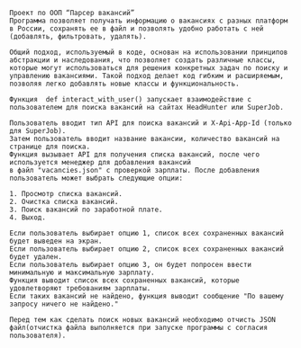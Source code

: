     Проект по ООП “Парсер вакансий”
    Программа позволяет получать информацию о вакансиях с разных платформ в России, сохранять ее в файл и позволять удобно работать с ней 
    (добавлять, фильтровать, удалять).

    Общий подход, используемый в коде, основан на использовании принципов абстракции и наследования, что позволяет создать различные классы, 
    которые могут использоваться для решения конкретных задач по поиску и управлению вакансиями. Такой подход делает код гибким и расширяемым, 
    позволяя легко добавлять новые классы и функциональность.

    Функция  def interact_with_user() запускает взаимодействие с пользователем для поиска вакансий на сайтах HeadHunter или SuperJob.

    Пользователь вводит тип API для поиска вакансий и X-Api-App-Id (только для SuperJob). 
    Затем пользователь вводит название вакансии, количество вакансий на странице для поиска.
    Функция вызывает API для получения списка вакансий, после чего используется менеджер для добавления вакансий 
    в файл "vacancies.json" с проверкой зарплаты. После добавления пользователь может выбрать следующие опции:
    
    1. Просмотр списка вакансий.
    2. Очистка списка вакансий.
    3. Поиск вакансий по заработной плате.
    4. Выход.
    
    Если пользователь выбирает опцию 1, список всех сохраненных вакансий будет выведен на экран.
    Если пользователь выбирает опцию 2, список всех сохраненных вакансий будет удален.
    Если пользователь выбирает опцию 3, он будет попросен ввести минимальную и максимальную зарплату.
    Функция выводит список всех сохраненных вакансий, которые удовлетворяют требованиям зарплаты. 
    Если таких вакансий не найдено, функция выводит сообщение "По вашему запросу ничего не найдено."
    
    Перед тем как сделать поиск новых вакансий необходимо отчисть JSON файл(отчистка файла выполняется при запуске программы с согласия пользователя).

